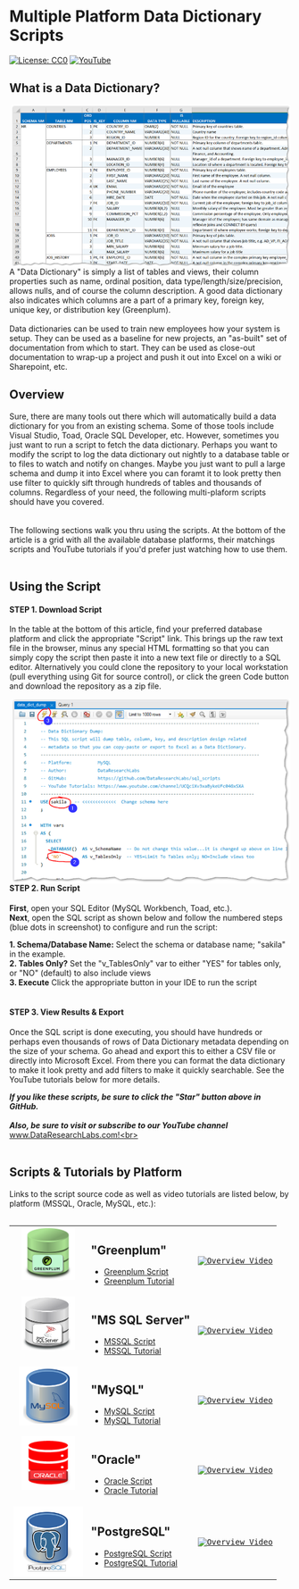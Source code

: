 # Multiple Platform Data Dictionary Scripts
[![License: CC0](https://img.shields.io/badge/License-CC0-red)](LICENSE "Creative Commons Zero License by DataResearchLabs (effectively = Public Domain")
[![YouTube](https://img.shields.io/badge/YouTube-DataResearchLabs-brightgreen)](http://www.DataResearchLabs.com)

## What is a Data Dictionary?
<img align="right" src="https://github.com/DataResearchLabs/sql_scripts/blob/main/img/02_data_dictionary_in_xl.png" width="500px">
A "Data Dictionary" is simply a list of tables and views, their column properties such as name, ordinal position, data type/length/size/precision, allows nulls, and of course the column description.  A good data dictionary also indicates which columns are a part of a primary key, foreign key, unique key, or distribution key (Greenplum).<br>
<br>
Data dictionaries can be used to train new employees how your system is setup.  They can be used as a baseline for new projects, an "as-built" set of documentation from which to start.  They can be used as close-out documentation to wrap-up a project and push it out into Excel on a wiki or Sharepoint, etc.


## Overview
Sure, there are many tools out there which will automatically build a data dictionary for you from an existing schema. Some of those tools include Visual Studio, Toad, Oracle SQL Developer, etc.  However, sometimes you just want to run a script to fetch the data dictionary.  Perhaps you want to modify the script to log the data dictionary out nightly to a database table or to files to watch and notify on changes.  Maybe you just want to pull a large schema and dump it into Excel where you can foramt it to look pretty then use filter to quickly sift through hundreds of tables and thousands of columns.  Regardless of your need, the following multi-plaform scripts should have you covered.<br>
<br>
<br>
The following sections walk you thru using the scripts.  At the bottom of the article is a grid with all the available database platforms, their matchings scripts and YouTube tutorials if you'd prefer just watching how to use them.<br>
<br>


## Using the Script
#### STEP 1. Download Script
In the table at the bottom of this article, find your preferred database platform and click the appropriate "Script" link.  This brings up the raw text file in the browser, minus any special HTML formatting so that you can simply copy the script then paste it into a new text file or directly to a SQL editor.  Alternatively you could clone the repository to your local workstation (pull everything using Git for source control), or click the green Code button and download the repository as a zip file.


<img align="right" src="https://github.com/DataResearchLabs/sql_scripts/blob/main/img/03_data_dictionary_edit_and_run_script.png" width="500x">


#### STEP 2. Run Script


**First**, open your SQL Editor (MySQL Workbench, Toad, etc.).<br>
**Next**, open the SQL script as shown below and follow the numbered steps (blue dots in screenshot) to configure and run the script:


**1. Schema/Database Name:** Select the schema or database name; "sakila" in the example.<br>
**2. Tables Only?** Set the "v_TablesOnly" var to either "YES" for tables only, or "NO" (default) to also include views<br>
**3. Execute** Click the appropriate button in your IDE to run the script<br>
<br>


#### STEP 3. View Results & Export
Once the SQL script is done executing, you should have hundreds or perhaps even thousands of rows of Data Dictionary metadata depending on the size of your schema.  Go ahead and export this to either a CSV file or directly into Microsoft Excel.  From there you can format the data dictionary to make it look pretty and add filters to make it quickly searchable.  See the YouTube tutorials below for more details.


***If you like these scripts, be sure to click the "Star" button above in GitHub.*** <br>
<br>
***Also, be sure to visit or subscribe to our YouTube channel*** www.DataResearchLabs.com!<br>
<br>
<br>


## Scripts & Tutorials by Platform
Links to the script source code as well as video tutorials are listed below, by platform (MSSQL, Oracle, MySQL, etc.):
<br>
<br>

<table>

<tr>
<td align="center" valign="top">
<img align="enter" src="https://github.com/DataResearchLabs/sql_scripts/blob/main/img/db_icons/gp_icon.png" width="96px">
</td>
<td>


## "Greenplum"
* [Greenplum Script](https://raw.githubusercontent.com/DataResearchLabs/sql_scripts/main/greenplum/data_dictionary/data_dict_dump.sql)<br>
* [Greenplum Tutorial](http://www.youtube.com/watch?feature=player_embedded&v=0BymfeSzqkw)<br>
</td>
<td>
<kbd>
<a href="http://www.youtube.com/watch?feature=player_embedded&v=0BymfeSzqkw" target="_blank">
<img src="http://img.youtube.com/vi/0BymfeSzqkw/0.jpg" alt="Overview Video" width="200" />
</a>
</kbd>
</td>
</tr>



<tr>
  <td align="center" valign="top">
    <img src="https://github.com/DataResearchLabs/sql_scripts/blob/main/img/db_icons/mssql_icon.png" width="96px">
  </td>
  <td>


## "MS SQL Server"
* [MSSQL Script](https://raw.githubusercontent.com/DataResearchLabs/sql_scripts/main/mssql/data_dictionary/data_dict_dump.sql)<br>
* [MSSQL Tutorial](http://www.youtube.com/watch?feature=player_embedded&v=Y6ZUdLBOufY)<br>
</td>
<td>
<kbd>
<a href="http://www.youtube.com/watch?feature=player_embedded&v=Y6ZUdLBOufY" target="_blank">
<img src="http://img.youtube.com/vi/Y6ZUdLBOufY/0.jpg" alt="Overview Video" width="200" />
</a>
</kbd>
</td>
</tr>



<tr>
  <td align="center" valign="top">
    <img src="https://github.com/DataResearchLabs/sql_scripts/blob/main/img/db_icons/mysql_icon.png" width="105px">
  </td>
  <td>


## "MySQL"
* [MySQL Script](https://raw.githubusercontent.com/DataResearchLabs/sql_scripts/main/mysql/schemadiff/simple_schema_dump.sql)<br>
* [MySQL Tutorial](http://www.youtube.com/watch?feature=player_embedded&v=LwfagEfficU)<br>
</td>
<td>
<kbd>
<a href="http://www.youtube.com/watch?feature=player_embedded&v=LwfagEfficU" target="_blank">
<img src="http://img.youtube.com/vi/LwfagEfficU/0.jpg" alt="Overview Video" width="200" />
</a>
</kbd>
</td>
</tr>



<tr>
  <td align="center" valign="top">
    <img src="https://github.com/DataResearchLabs/sql_scripts/blob/main/img/db_icons/oracle_iconX.png" width="96px">
  </td>
  <td>
    
    
## "Oracle"
* [Oracle Script](https://raw.githubusercontent.com/DataResearchLabs/sql_scripts/main/oracle/schemadiff/simple_schema_dump.sql)<br>
* [Oracle Tutorial](http://www.youtube.com/watch?feature=player_embedded&v=kzemPW1156s)<br>
</td>
<td>
<kbd>
<a href="http://www.youtube.com/watch?feature=player_embedded&v=kzemPW1156s" target="_blank">
<img src="http://img.youtube.com/vi/kzemPW1156s/0.jpg" alt="Overview Video" width="200" />
</a>
</kbd>
</td>
</tr>


<tr>
  <td align="center" valign="top">
    <img src="https://github.com/DataResearchLabs/sql_scripts/blob/main/img/db_icons/pgsql_icon.png" width="125px">
  </td>
  <td>
    
    
## "PostgreSQL"
* [PostgreSQL Script](https://raw.githubusercontent.com/DataResearchLabs/sql_scripts/main/postgresql/schemadiff/simple_schema_dump.sql)<br>
* [PostgreSQL Tutorial](http://www.youtube.com/watch?feature=player_embedded&v=I3Gr2d7tob0)<br>
</td>
<td>
<kbd>
<a href="http://www.youtube.com/watch?feature=player_embedded&v=I3Gr2d7tob0" target="_blank">
<img src="http://img.youtube.com/vi/I3Gr2d7tob0/0.jpg" alt="Overview Video" width="200" />
</a>
</kbd>
</td>
</tr>


</table>

